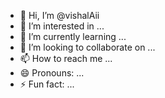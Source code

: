 - 👋 Hi, I’m @vishalAii
- 👀 I’m interested in ...
- 🌱 I’m currently learning ...
- 💞️ I’m looking to collaborate on ...
- 📫 How to reach me ...
- 😄 Pronouns: ...
- ⚡ Fun fact: ...

<!---
vishalAii/vishalAii is a ✨ special ✨ repository because its `README.md` (this file) appears on your GitHub profile.
You can click the Preview link to take a look at your changes.
--->
